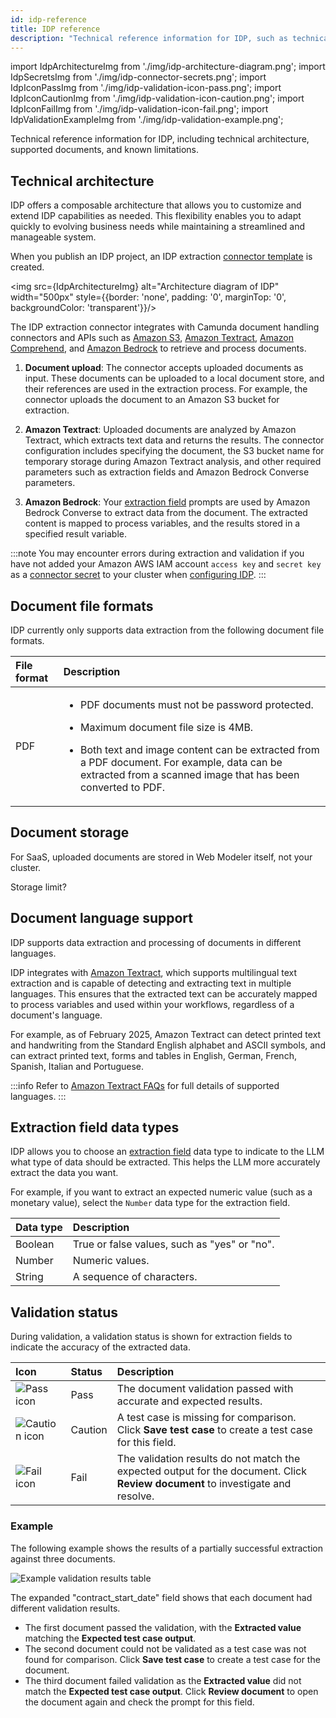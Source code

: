 ```yaml
---
id: idp-reference
title: IDP reference
description: "Technical reference information for IDP, such as technical architecture, supported document file formats, and document storage."
---
```


import IdpArchitectureImg from './img/idp-architecture-diagram.png';
import IdpSecretsImg from './img/idp-connector-secrets.png';
import IdpIconPassImg from './img/idp-validation-icon-pass.png';
import IdpIconCautionImg from './img/idp-validation-icon-caution.png';
import IdpIconFailImg from './img/idp-validation-icon-fail.png';
import IdpValidationExampleImg from './img/idp-validation-example.png';

Technical reference information for IDP, including technical architecture, supported documents, and known limitations.

## Technical architecture

IDP offers a composable architecture that allows you to customize and extend IDP capabilities as needed. This flexibility enables you to adapt quickly to evolving business needs while maintaining a streamlined and manageable system.

When you publish an IDP project, an IDP extraction [connector template](/components/connectors/manage-connector-templates.md) is created.

<img src={IdpArchitectureImg} alt="Architecture diagram of IDP" width="500px" style={{border: 'none', padding: '0', marginTop: '0', backgroundColor: 'transparent'}}/>

The IDP extraction connector integrates with Camunda document handling connectors and APIs such as [Amazon S3](/components/connectors/out-of-the-box-connectors/amazon-s3.md), [Amazon Textract](/components/connectors/out-of-the-box-connectors/amazon-textract.md), [Amazon Comprehend](/components/connectors/out-of-the-box-connectors/amazon-comprehend.md), and [Amazon Bedrock](/components/connectors/out-of-the-box-connectors/amazon-bedrock.md) to retrieve and process documents.

1. **Document upload**: The connector accepts uploaded documents as input. These documents can be uploaded to a local document store, and their references are used in the extraction process. For example, the connector uploads the document to an Amazon S3 bucket for extraction.

1. **Amazon Textract**: Uploaded documents are analyzed by Amazon Textract, which extracts text data and returns the results. The connector configuration includes specifying the document, the S3 bucket name for temporary storage during Amazon Textract analysis, and other required parameters such as extraction fields and Amazon Bedrock Converse parameters.

1. **Amazon Bedrock**: Your [extraction field](idp-key-concepts.md#extraction-fields) prompts are used by Amazon Bedrock Converse to extract data from the document. The extracted content is mapped to process variables, and the results stored in a specified result variable.

:::note
You may encounter errors during extraction and validation if you have not added your Amazon AWS IAM account `access key` and `secret key` as a [connector secret](/components/console/manage-clusters/manage-secrets.md) to your cluster when [configuring IDP](../intelligent-document-processing.md#configure-idp).
:::

## Document file formats

IDP currently only supports data extraction from the following document file formats.

| File format | Description                                                                                                                                                                                                                                                                                       |
| :---------- | :------------------------------------------------------------------------------------------------------------------------------------------------------------------------------------------------------------------------------------------------------------------------------------------------ |
| <p>PDF</p>  | <p><ul><li>PDF documents must not be password protected.</li><li><p>Maximum document file size is 4MB.</p></li><li><p>Both text and image content can be extracted from a PDF document. For example, data can be extracted from a scanned image that has been converted to PDF.</p></li></ul></p> |

## Document storage

For SaaS, uploaded documents are stored in Web Modeler itself, not your cluster.

Storage limit?

## Document language support

IDP supports data extraction and processing of documents in different languages.

IDP integrates with [Amazon Textract](/components/connectors/out-of-the-box-connectors/amazon-textract.md), which supports multilingual text extraction and is capable of detecting and extracting text in multiple languages. This ensures that the extracted text can be accurately mapped to process variables and used within your workflows, regardless of a document's language.

For example, as of February 2025, Amazon Textract can detect printed text and handwriting from the Standard English alphabet and ASCII symbols, and can extract printed text, forms and tables in English, German, French, Spanish, Italian and Portuguese.

:::info
Refer to [Amazon Textract FAQs](https://aws.amazon.com/textract/faqs/) for full details of supported languages.
:::

## Extraction field data types

IDP allows you to choose an [extraction field](idp-key-concepts.md#extraction-fields) data type to indicate to the LLM what type of data should be extracted. This helps the LLM more accurately extract the data you want.

For example, if you want to extract an expected numeric value (such as a monetary value), select the `Number` data type for the extraction field.

| Data type | Description                                  |
| :-------- | :------------------------------------------- |
| Boolean   | True or false values, such as "yes" or "no". |
| Number    | Numeric values.                              |
| String    | A sequence of characters.                    |

## Validation status

During validation, a validation status is shown for extraction fields to indicate the accuracy of the extracted data.

| Icon                                                                        | Status  | Description                                                                                                                     |
| :-------------------------------------------------------------------------- | :------ | :------------------------------------------------------------------------------------------------------------------------------ |
| <img src={IdpIconPassImg} alt="Pass icon" className="inline-image" />       | Pass    | The document validation passed with accurate and expected results.                                                              |
| <img src={IdpIconCautionImg} alt="Caution icon" className="inline-image" /> | Caution | A test case is missing for comparison. Click **Save test case** to create a test case for this field.                           |
| <img src={IdpIconFailImg} alt="Fail icon" className="inline-image" />       | Fail    | The validation results do not match the expected output for the document. Click **Review document** to investigate and resolve. |

### Example

The following example shows the results of a partially successful extraction against three documents.

<img src={IdpValidationExampleImg} alt="Example validation results table" />

The expanded "contract_start_date" field shows that each document had different validation results.

- The first document passed the validation, with the **Extracted value** matching the **Expected test case output**.
- The second document could not be validated as a test case was not found for comparison. Click **Save test case** to create a test case for the document.
- The third document failed validation as the **Extracted value** did not match the **Expected test case output**. Click **Review document** to open the document again and check the prompt for this field.

<!-- ## Known limitations

Content -->

